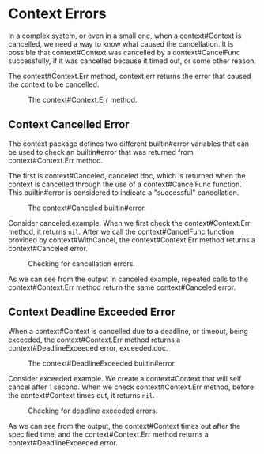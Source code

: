 # Context Errors

In a complex system, or even in a small one, when a <godoc>context#Context</godoc> is cancelled, we need a way to know what caused the cancellation. It is possible that <godoc>context#Context</godoc> was cancelled by a <godoc>context#CancelFunc</godoc> successfully, if it was cancelled because it timed out, or some other reason.

The <godoc>context#Context.Err</godoc> method, <ref>context.err</ref> returns the error that caused the context to be cancelled.

<figure id="context.err" type="listing">

<go doc="context.Context.Err"></go>

<figcaption>The <godoc>context#Context.Err</godoc> method.</figcaption>
</figure>

## Context Cancelled Error

The <godoc>context</godoc> package defines two different <godoc>builtin#error</godoc> variables that can be used to check an <godoc>builtin#error</godoc> that was returned from <godoc>context#Context.Err</godoc> method.

The first is <godoc>context#Canceled</godoc>, <ref>canceled.doc</ref>, which is returned when the context is cancelled through the use of a <godoc>context#CancelFunc</godoc> function. This <godoc>builtin#error</godoc> is considered to indicate a "successful" cancellation.

<figure id="canceled.doc" type="listing">

<go doc="context.Canceled"></go>

<figcaption>The <godoc>context#Canceled</godoc> <godoc>builtin#error</godoc>.</figcaption>
</figure>

Consider <ref>canceled.example</ref>. When we first check the <godoc>context#Context.Err</godoc> method, it returns `nil`. After we call the <godoc>context#CancelFunc</godoc> function provided by <godoc>context#WithCancel</godoc>, the <godoc>context#Context.Err</godoc> method returns a <godoc>context#Canceled</godoc> error.

<figure id="canceled.example" type="listing">

<go src="src/canceled" run="." code="main.go#example"></go>

<figcaption>Checking for cancellation errors.</figcaption>
</figure>

As we can see from the output in <ref>canceled.example</ref>, repeated calls to the <godoc>context#Context.Err</godoc> method return the same <godoc>context#Canceled</godoc> error.

## Context Deadline Exceeded Error

When a <godoc>context#Context</godoc> is cancelled due to a deadline, or timeout, being exceeded, the <godoc>context#Context.Err</godoc> method returns a <godoc>context#DeadlineExceeded</godoc> error, <ref>exceeded.doc</ref>.

<figure id="exceeded.doc" type="listing">

<go doc="context.DeadlineExceeded"></go>

<figcaption>The <godoc>context#DeadlineExceeded</godoc> <godoc>builtin#error</godoc>.</figcaption>
</figure>

Consider <ref>exceeded.example</ref>. We create a <godoc>context#Context</godoc> that will self cancel after 1 second. When we check <godoc>context#Context.Err</godoc> method, before the <godoc>context#Context</godoc> times out, it returns `nil`.

<figure id="exceeded.example" type="listing">

<go src="src/deadline" run="." code="main.go#example"></go>

<figcaption>Checking for deadline exceeded errors.</figcaption>
</figure>

As we can see from the output, the <godoc>context#Context</godoc> times out after the specified time, and the <godoc>context#Context.Err</godoc> method returns a <godoc>context#DeadlineExceeded</godoc> error.
